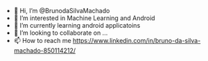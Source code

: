 - 👋 Hi, I’m @BrunodaSilvaMachado
- 👀 I’m interested in  Machine Learning and Android
- 🌱 I’m currently learning android applicatoins
- 💞️ I’m looking to collaborate on ...
- 📫 How to reach me https://www.linkedin.com/in/bruno-da-silva-machado-850114212/

<!---
BrunodaSilvaMachado/BrunodaSilvaMachado is a ✨ special ✨ repository because its `README.md` (this file) appears on your GitHub profile.
You can click the Preview link to take a look at your changes.
--->
